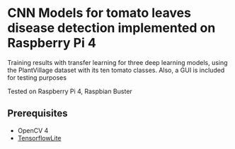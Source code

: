 # CNN Models for tomato leaves disease detection implemented on Raspberry Pi 4 
Training results with transfer learning for three deep learning models, using the PlantVillage dataset with its ten tomato classes. Also, a GUI is included for testing purposes

Tested on Raspberry Pi 4, Raspbian Buster
## Prerequisites
* OpenCV 4
* [TensorflowLite](https://github.com/PINTO0309/TensorflowLite-bin)

